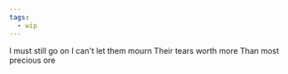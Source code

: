 ```yaml
---
tags:
  - wip
---
```


I must still go on
I can't let them mourn
Their tears worth more
Than most precious ore